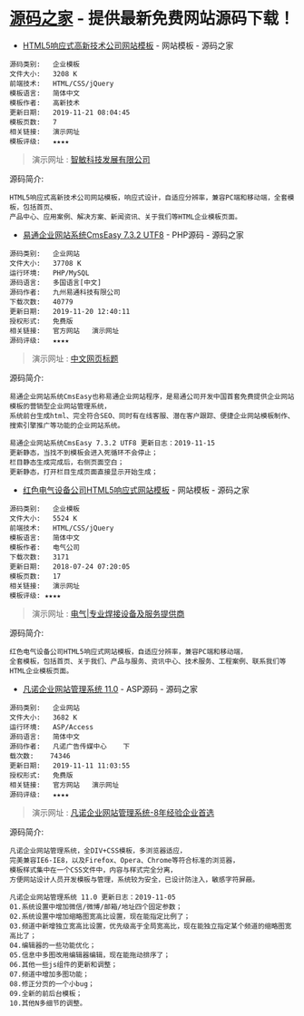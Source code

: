 # [源码之家](https://www.mycodes.net/) - 提供最新免费网站源码下载！  

- [HTML5响应式高新技术公司网站模板](https://www.mycodes.net/183/10247.htm) - 网站模板 - 源码之家  

```
源码类别: 	企业模板 	
文件大小: 	3208 K 	
前端技术: 	HTML/CSS/jQuery 	
模板语言: 	简体中文
模板作者: 	高新技术 	
更新日期: 	2019-11-21 08:04:45 	
模板页数: 	7
相关链接: 	演示网址 	
模板评级: 	★★★★
```
> 演示网址 : [智敏科技发展有限公司](https://demo.mycodes.net/qiye/gaoxinjishu/)  

源码简介: 

```
HTML5响应式高新技术公司网站模板，响应式设计，自适应分辨率，兼容PC端和移动端，全套模板，包括首页、
产品中心、应用案例、解决方案、新闻资讯、关于我们等HTML企业模板页面。
```

- [易通企业网站系统CmsEasy 7.3.2 UTF8](https://www.mycodes.net/49/4974.htm) - PHP源码 - 源码之家

```
源码类别: 	企业网站 	
文件大小: 	37708 K 	
运行环境: 	PHP/MySQL 	
源码语言: 	多国语言[中文]
源码作者: 	九州易通科技有限公司 	
下载次数: 	40779
更新日期: 	2019-11-20 12:40:11 	
授权形式: 	免费版
相关链接: 	官方网站   演示网址 	
源码评级: 	★★★★
```
> 演示网址 : [中文网页标题](https://demo.cmseasy.cn/index_cn.html)  
 
源码简介: 

```
易通企业网站系统CmsEasy也称易通企业网站程序，是易通公司开发中国首套免费提供企业网站模板的营销型企业网站管理系统，
系统前台生成html、完全符合SEO、同时有在线客服、潜在客户跟踪、便捷企业网站模板制作、搜索引擎推广等功能的企业网站系统。

易通企业网站系统CmsEasy 7.3.2 UTF8 更新日志：2019-11-15
更新静态，当找不到模板会进入死循环不会停止； 
栏目静态生成完成后，右侧页面空白；
更新静态，打开栏目生成页面直接显示开始生成；
```
 
- [红色电气设备公司HTML5响应式网站模板](https://www.mycodes.net/183/10037.htm)  - 网站模板 - 源码之家 

```  
源码类别: 	企业模板 	
文件大小: 	5524 K 	
前端技术: 	HTML/CSS/jQuery 	
模板语言: 	简体中文
模板作者: 	电气公司 	
下载次数: 	3171
更新日期: 	2018-07-24 07:20:05 	
模板页数: 	17
相关链接: 	演示网址 	
模板评级: ★★★★
```
> 演示网址 : [电气|专业焊接设备及服务提供商](https://demo.mycodes.net/qiye/hongsedianqishebei/#)  
  
源码简介: 
 
```	
红色电气设备公司HTML5响应式网站模板，自适应分辨率，兼容PC端和移动端，
全套模板，包括首页、关于我们、产品与服务、资讯中心、技术服务、工程案例、联系我们等HTML企业模板页面。
```

- [凡诺企业网站管理系统 11.0](https://www.mycodes.net/25/2089.htm) - ASP源码 - 源码之家

```
源码类别: 	企业网站 	
文件大小: 	3682 K 	
运行环境: 	ASP/Access 	
源码语言: 	简体中文
源码作者: 	凡诺广告传媒中心 	下
载次数: 	74346
更新日期: 	2019-11-11 11:03:55 	
授权形式: 	免费版
相关链接: 	官方网站   演示网址 	
源码评级: 	★★★★
```
> 演示网址 : [凡诺企业网站管理系统-8年经验企业首选](http://phpecms.pcfinal.cn/index.php)  
  
源码简介: 

```
凡诺企业网站管理系统，全DIV+CSS模板，多浏览器适应，
完美兼容IE6-IE8，以及Firefox、Opera、Chrome等符合标准的浏览器，
模板样式集中在一个CSS文件中，内容与样式完全分离，
方便网站设计人员开发模板与管理，系统较为安全，已设计防注入，敏感字符屏蔽。

凡诺企业网站管理系统 11.0 更新日志：2019-11-05
01.系统设置中增加微信/微博/邮箱/地址四个固定参数；
02.系统设置中增加缩略图宽高比设置，现在能指定比例了；
03.频道中新增独立宽高比设置，优先级高于全局宽高比，现在能独立指定某个频道的缩略图宽高比了；
04.编辑器的一些功能优化；
05.信息中多图改用编辑器编辑，现在能拖动排序了；
06.其他一些js组件的更新和调整；
07.频道中增加多图功能；
08.修正分页的一个小bug；
09.全新的前后台模板；
10.其他N多细节的调整。
```
